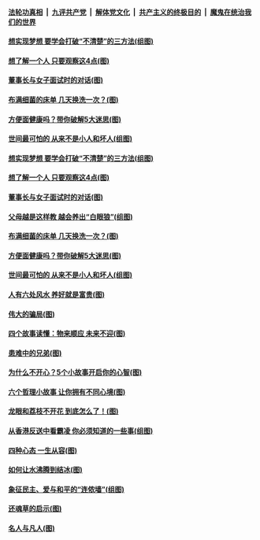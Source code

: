 ####  [法轮功真相](../../../../basic/blob/master/README.md?t=10020739) &nbsp;|&nbsp; [九评共产党](../../../../9ping.md/blob/master/README.md?t=10020739) &nbsp;|&nbsp; [解体党文化](../../../../jtdwh.md/blob/master/README.md?t=10020739)  &nbsp;|&nbsp; [共产主义的终极目的](../../../../gczydzjmd.md/blob/master/README.md?t=10020739) &nbsp;|&nbsp; [魔鬼在统治我们的世界](../../../../mgztzwmdsj.md/blob/master/README.md?t=10020739) 

#### [想实现梦想 要学会打破“不清楚”的三方法(组图)](../pages/p8/909181.md?t=10020739) 

#### [想了解一个人 只要观察这4点(图)](../pages/p8/909115.md?t=10020739) 

#### [董事长与女子面试时的对话(图)](../pages/p8/909096.md?t=10020739) 

#### [布满细菌的床单 几天换洗一次？(图)](../pages/p8/909106.md?t=10020739) 

#### [方便面健康吗？带你破解5大迷思(图)](../pages/p8/909001.md?t=10020739) 

#### [世间最可怕的 从来不是小人和坏人(组图)](../pages/p8/909014.md?t=10020739) 

#### [想实现梦想 要学会打破“不清楚”的三方法(组图)](../pages/p8/909181.md?t=10020739) 

#### [想了解一个人 只要观察这4点(图)](../pages/p8/909115.md?t=10020739) 

#### [董事长与女子面试时的对话(图)](../pages/p8/909096.md?t=10020739) 

#### [父母越是这样教 越会养出“白眼狼”(组图)](../pages/p8/908678.md?t=10020739) 

#### [布满细菌的床单 几天换洗一次？(图)](../pages/p8/909106.md?t=10020739) 

#### [方便面健康吗？带你破解5大迷思(图)](../pages/p8/909001.md?t=10020739) 

#### [世间最可怕的 从来不是小人和坏人(组图)](../pages/p8/909014.md?t=10020739) 

#### [人有六处风水 养好就是富贵(图)](../pages/p8/908596.md?t=10020739) 

#### [伟大的骗局(图)](../pages/p8/908629.md?t=10020739) 

#### [四个故事读懂：物来顺应 未来不迎(图)](../pages/p8/908590.md?t=10020739) 

#### [患难中的兄弟(图)](../pages/p8/908413.md?t=10020739) 

#### [为什么不开心？5个小故事开启你的心智(图)](../pages/p8/908877.md?t=10020739) 

#### [六个哲理小故事 让你拥有不同心境(图)](../pages/p8/908622.md?t=10020739) 

#### [龙眼和荔枝不开花 到底怎么了！(图)](../pages/p8/908888.md?t=10020739) 

#### [从香港反送中看霸凌 你必须知道的一些事(组图)](../pages/p8/908799.md?t=10020739) 

#### [四种心态 一生从容(图)](../pages/p8/908587.md?t=10020739) 

#### [如何让水沸腾到结冰(图)](../pages/p8/908405.md?t=10020739) 

#### [象征民主、爱与和平的“连侬墙”(组图)](../pages/p8/908723.md?t=10020739) 

#### [还魂草的启示(图)](../pages/p8/908402.md?t=10020739) 

#### [名人与凡人(图)](../pages/p8/908393.md?t=10020739) 

